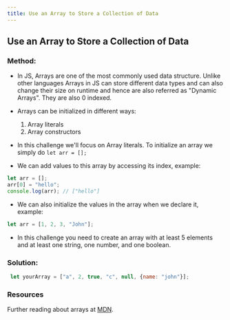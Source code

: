 ```yaml
---
title: Use an Array to Store a Collection of Data
---
```

## Use an Array to Store a Collection of Data

### Method:

- In JS, Arrays are one of the most commonly used data structure. Unlike other languages Arrays in JS can store different data types and can also change their size on runtime and hence are also referred as "Dynamic Arrays". They are also 0 indexed.
- Arrays can be initialized in different ways:
  1. Array literals
  2. Array constructors
 
 - In this challenge we'll focus on Array literals. To initialize an array we simply do `let arr = [];`
 - We can add values to this array by accessing its index, example: 
 ```javascript
 let arr = [];
 arr[0] = "hello";
 console.log(arr); // ["hello"]
 ```
 - We can also initialize the values in the array when we declare it, example:
 ```javascript
 let arr = [1, 2, 3, "John"];
 ```
 - In this challenge you need to create an array with at least 5 elements and at least one string, one number, and one boolean.
 
### Solution:

```js
 let yourArray = ["a", 2, true, "c", null, {name: "john"}];
```

### Resources
Further reading about arrays at [MDN](https://developer.mozilla.org/en-US/docs/Web/JavaScript/Reference/Global_Objects/Array).